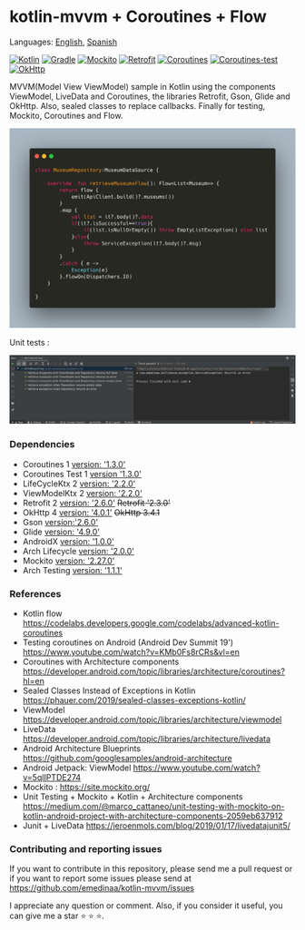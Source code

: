 # kotlin-mvvm + Coroutines + Flow

Languages: [English](Readme.md), [Spanish](Readme.es.md)

[![Kotlin](https://img.shields.io/badge/kotlin-1.3.21-blue.svg)](http://kotlinlang.org) [![Gradle](https://img.shields.io/badge/gradle-3.3.2-%2366DCB8.svg)](https://developer.android.com/studio/releases/gradle-plugin) [![Mockito](https://img.shields.io/badge/mockito-2.27.0-orange.svg)](https://site.mockito.org/) [![Retrofit](https://img.shields.io/badge/retrofit-2.6.0-brightgreen)](https://square.github.io/retrofit/) [![Coroutines](https://img.shields.io/badge/coroutines-1.3.0-blueviolet)](https://kotlinlang.org/docs/reference/coroutines-overview.html) [![Coroutines-test](https://img.shields.io/badge/coroutines--test-1.3.0-yellow)](https://github.com/Kotlin/kotlinx.coroutines/tree/master/kotlinx-coroutines-test) [![OkHttp](https://img.shields.io/badge/okhttp-4.0.1-lightgrey)](https://square.github.io/okhttp/)

MVVM(Model View ViewModel) sample in Kotlin using the components ViewModel, LiveData and Coroutines, the libraries Retrofit, Gson, Glide and OkHttp. Also, sealed classes to replace callbacks. Finally for testing, Mockito, Coroutines and Flow.

<img src="assets/kotlin-flow.png">

Unit tests :

<img src="assets/screenshot_flow_tests.png">

### Dependencies

- Coroutines 1 [version: '1.3.0'](https://kotlinlang.org/docs/reference/coroutines-overview.html)
- Coroutines Test 1 [version '1.3.0'](https://github.com/Kotlin/kotlinx.coroutines/tree/master/kotlinx-coroutines-test)
- LifeCycleKtx 2 [version: '2.2.0'](https://developer.android.com/kotlin/ktx)
- ViewModelKtx 2 [version: '2.2.0'](https://developer.android.com/kotlin/ktx)
- Retrofit 2 [version: '2.6.0'](https://square.github.io/retrofit/) ~~Retrofit '2.3.0'~~
- OkHttp 4 [version: '4.0.1'](https://square.github.io/okhttp/) ~~OkHttp 3.4.1~~
- Gson [version:'2.6.0'](https://github.com/google/gson)
- Glide [version: '4.9.0'](https://github.com/bumptech/glide)
- AndroidX [version: '1.0.0'](https://mvnrepository.com/artifact/androidx)
- Arch Lifecycle [version: '2.0.0'](https://developer.android.com/jetpack/androidx/releases/lifecycle)
- Mockito [version: '2.27.0'](https://site.mockito.org/)
- Arch Testing [version: '1.1.1'](https://mvnrepository.com/artifact/android.arch.core/core-testing?repo=google)

### References

- Kotlin flow https://codelabs.developers.google.com/codelabs/advanced-kotlin-coroutines
- Testing coroutines on Android (Android Dev Summit 19') https://www.youtube.com/watch?v=KMb0Fs8rCRs&vl=en
- Coroutines with Architecture components https://developer.android.com/topic/libraries/architecture/coroutines?hl=en
- Sealed Classes Instead of Exceptions in Kotlin https://phauer.com/2019/sealed-classes-exceptions-kotlin/
- ViewModel https://developer.android.com/topic/libraries/architecture/viewmodel
- LiveData https://developer.android.com/topic/libraries/architecture/livedata
- Android Architecture Blueprints https://github.com/googlesamples/android-architecture
- Android Jetpack: ViewModel https://www.youtube.com/watch?v=5qlIPTDE274
- Mockito : https://site.mockito.org/
- Unit Testing + Mockito + Kotlin + Architecture components https://medium.com/@marco_cattaneo/unit-testing-with-mockito-on-kotlin-android-project-with-architecture-components-2059eb637912
- Junit + LiveData https://jeroenmols.com/blog/2019/01/17/livedatajunit5/

### Contributing and reporting issues

If you want to contribute in this repository, please send me a pull request or if you want to report some issues please send at https://github.com/emedinaa/kotlin-mvvm/issues

I appreciate any question or comment. Also, if you consider it useful, you can give me a star ⭐ ⭐ ⭐.
